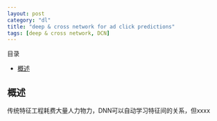 ```yaml
---
layout: post
category: "dl"
title: "deep & cross network for ad click predictions"
tags: [deep & cross network, DCN]
---
```


目录

<!-- TOC -->

- [概述](#概述)

<!-- /TOC -->

## 概述

传统特征工程耗费大量人力物力，DNN可以自动学习特征间的关系，但xxxx


